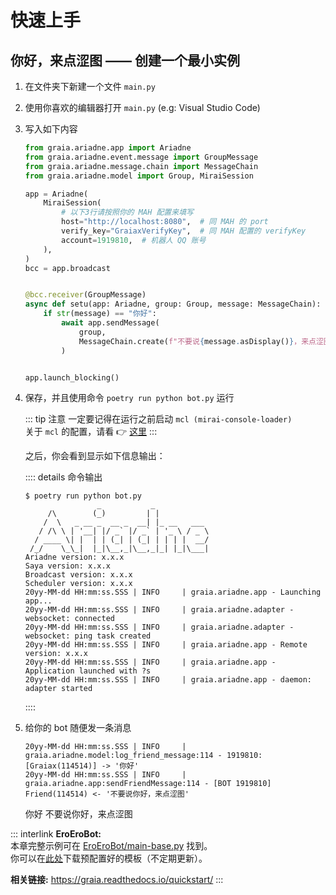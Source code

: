 # 快速上手

<h2>你好，来点涩图 —— 创建一个最小实例</h2>

1. 在文件夹下新建一个文件 `main.py`
2. 使用你喜欢的编辑器打开 `main.py` (e.g: Visual Studio Code)
3. 写入如下内容

   ```python
   from graia.ariadne.app import Ariadne
   from graia.ariadne.event.message import GroupMessage
   from graia.ariadne.message.chain import MessageChain
   from graia.ariadne.model import Group, MiraiSession

   app = Ariadne(
       MiraiSession(
           # 以下3行请按照你的 MAH 配置来填写
           host="http://localhost:8080",  # 同 MAH 的 port
           verify_key="GraiaxVerifyKey",  # 同 MAH 配置的 verifyKey
           account=1919810,  # 机器人 QQ 账号
       ),
   )
   bcc = app.broadcast


   @bcc.receiver(GroupMessage)
   async def setu(app: Ariadne, group: Group, message: MessageChain):
       if str(message) == "你好":
           await app.sendMessage(
               group,
               MessageChain.create(f"不要说{message.asDisplay()}，来点涩图"),
           )


   app.launch_blocking()
   ```

4. 保存，并且使用命令 `poetry run python bot.py` 运行

   ::: tip 注意
   一定要记得在运行之前启动 `mcl (mirai-console-loader)`  
   关于 `mcl` 的配置，请看 :point_right: [这里](../before/Q&A.md#_3-关于-mirai-环境)
   :::

   之后，你会看到显示如下信息输出：

   :::: details 命令输出

   ```txt:no-line-numbers
   $ poetry run python bot.py
                   _           _
        /\        (_)         | |
       /  \   _ __ _  __ _  __| |_ __   ___
      / /\ \ | '__| |/ _` |/ _` | '_ \ / _ \
     / ____ \| |  | | (_| | (_| | | | |  __/
    /_/    \_\_|  |_|\__,_|\__,_|_| |_|\___|
   Ariadne version: x.x.x
   Saya version: x.x.x
   Broadcast version: x.x.x
   Scheduler version: x.x.x
   20yy-MM-dd HH:mm:ss.SSS | INFO     | graia.ariadne.app - Launching app...
   20yy-MM-dd HH:mm:ss.SSS | INFO     | graia.ariadne.adapter - websocket: connected
   20yy-MM-dd HH:mm:ss.SSS | INFO     | graia.ariadne.adapter - websocket: ping task created
   20yy-MM-dd HH:mm:ss.SSS | INFO     | graia.ariadne.app - Remote version: x.x.x
   20yy-MM-dd HH:mm:ss.SSS | INFO     | graia.ariadne.app - Application launched with ?s
   20yy-MM-dd HH:mm:ss.SSS | INFO     | graia.ariadne.app - daemon: adapter started
   ```

   ::::

5. 给你的 bot 随便发一条消息

   ```txt:no-line-numbers
   20yy-MM-dd HH:mm:ss.SSS | INFO     | graia.ariadne.model:log_friend_message:114 - 1919810: [Graiax(114514)] -> '你好'
   20yy-MM-dd HH:mm:ss.SSS | INFO     | graia.ariadne.app:sendFriendMessage:114 - [BOT 1919810] Friend(114514) <- '不要说你好，来点涩图'
   ```

   <ChatWindow title="Graia Framework Community">
      <ChatMsg name="GraiaX" onright>你好</ChatMsg>
      <ChatMsg name="EroEroBot" avatar="/avatar/ero.webp">不要说你好，来点涩图</ChatMsg>
   </ChatWindow>

::: interlink
**EroEroBot:**  
本章完整示例可在 [EroEroBot/main-base.py](https://github.com/GraiaCommunity/EroEroBot/blob/master/main-base.py) 找到。  
你可以在[此处](https://github.com/GraiaCommunity/EroEroBot/releases/tag/release)下载预配置好的模板（不定期更新）。

**相关链接:** <https://graia.readthedocs.io/quickstart/>
:::
